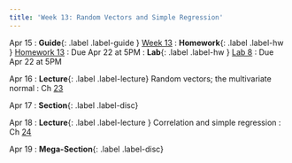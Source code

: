 ```yaml
---
title: 'Week 13: Random Vectors and Simple Regression'
---
```


Apr 15
: **Guide**{: .label .label-guide } [Week 13](/assets/guides/spring24/week13.pdf)
: **Homework**{: .label .label-hw } [Homework 13](http://prob140.datahub.berkeley.edu/hub/user-redirect/git-pull?repo=https://github.com/prob140/materials-sp24&branch=main&subPath=hw/Homework_13.ipynb)
    : Due Apr 22 at 5PM
: **Lab**{: .label .label-hw } [Lab 8](http://prob140.datahub.berkeley.edu/hub/user-redirect/git-pull?repo=https://github.com/prob140/materials-sp24&branch=main&subPath=lab/Lab_08.ipynb)
    : Due Apr 22 at 5PM

Apr 16
: **Lecture**{: .label .label-lecture} Random vectors; the multivariate normal
    : Ch [23](http://prob140.org/textbook/content/Chapter_23/00_Multivariate_Normal_RVs.html)
    
Apr 17
: **Section**{: .label .label-disc}

Apr 18
: **Lecture**{: .label .label-lecture } Correlation and simple regression
    : Ch [24](http://prob140.org/textbook/content/Chapter_24/00_Simple_Linear_Regression.html)
    
Apr 19
: **Mega-Section**{: .label .label-disc}
